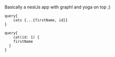 Basically a nestJs app with graphl and yoga on top ;)

```
query{
	cats {...{firstName, id}}
}

query{
	cat(id: 1) {
    firstName
  }
}
```

